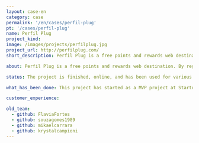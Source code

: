 ```yaml
---
layout: case-en
category: case
permalink: '/en/cases/perfil-plug'
pt: '/cases/perfil-plug'
name: Perfil Plug
project_kind:
image: /images/projects/perfilplug.jpg
project_url: http://perfilplug.com/
short_description: Perfil Plug is a free points and rewards web destination. By registering, users win virtual currency that can be redeemed across popular local retailers.

about: Perfil Plug is a free points and rewards web destination. By registering, users win virtual currency that can be redeemed across popular local retailers.

status: The project is finished, online, and has been used for various users.

what_has_been_done: This project has started as a MVP project at Startup:DEV, and then continued development on HE:Help, so now it's finished. It's a good example of someone who launched his idea and chose to continue with us.

customer_experience:

old_team:
  - github: FlaviaFortes
  - github: souzagomes1989
  - github: mikaelcarrara
  - github: krystalcampioni
---
```

